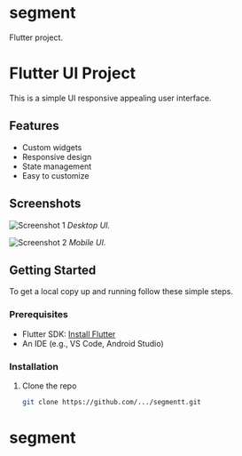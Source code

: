 # segment

Flutter project.

# Flutter UI Project

This is a simple UI responsive appealing user interface.

## Features

- Custom widgets
- Responsive design
- State management
- Easy to customize

## Screenshots

![Screenshot 1](path/to/image1.png)
_Desktop UI._

![Screenshot 2](path/to/image2.png)
_Mobile UI._

## Getting Started

To get a local copy up and running follow these simple steps.

### Prerequisites

- Flutter SDK: [Install Flutter](https://flutter.dev/docs/get-started/install)
- An IDE (e.g., VS Code, Android Studio)

### Installation

1. Clone the repo

   ```sh
   git clone https://github.com/.../segmentt.git
   ```
# segment
